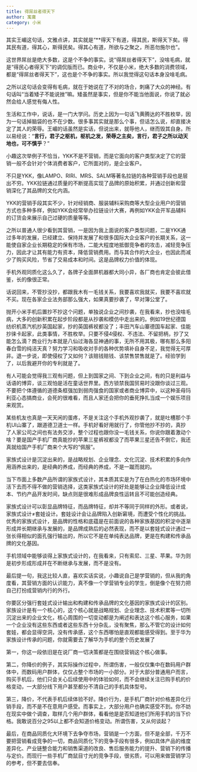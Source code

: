 ```yaml
---
title: 得屌丝者得天下
author: 寓庸
category: 小米
---
```

 其实王嵋这句话，文雅点讲，其实就是“**得天下有道，得其民，斯得天下矣。得其民有道，得其心，斯得民矣。得其心有道，所欲与之聚之，所恶勿施尔也”。

 这世界屌丝是绝大多数，这是个不争的事实。说“得屌丝者得天下”，没啥毛病，就是“得民心者得天下”的调侃版而已。商业中，不仅是小米，绝大多数的消费领域，都是“得屌丝者得天下”，这也是个不争的事实。所以我觉得这句话本身没啥毛病。

 之所以这句话会变得有毛病，就在于她说在了不对的场合，刺痛了大众的神经。有句话叫“当着矮子不能说挫”嘛。矮虽然是事实，但是你不能当他面说，你说了就必然会给人感觉有侮人性。

 生活和工作中，说话，是一门大学问。历史上因为一句话飞黄腾达的不胜枚举，因为一句话掉脑袋的也不在少数。很多事其实就是那么个事，但话怎么说，却直接决定了其人的荣辱。王嵋的话虽然是实话，但说出来，就辱他人，继而毁其自身。所以易经说：“**言行，君子之枢机，枢机之发，荣辱之主矣，言行，君子之所以动天地也，可不慎乎**？”

 小趣这次举例子不恰当，YKK不是不营销，而是它面向的客户类型决定了它的营销一般不会针对个体消费者客户，它所面对的，是企业客户。

 不只是YKK，像LAMPO、RIRI、MRS、SALM等著名拉链的各种营销手段也是层出不穷。YKK拉链通过质量的不断提高实现了品牌的原始积累，并通过创新和营销深化了其品牌的文化内涵。

 YKK的营销手段其实不少，针对经销商、服装辅料采购商等大型企业用户的营销方式也多种多样，例如YKK会经常举办拉链设计大赛，再例如YKK会开军品辅料的订货会来展示自己过硬的质量等等。

 之所以普通人很少看到其营销，一是因为我上面说的客户类型问题，二是YKK通过多年的发展，已经建立、保持并发展了和很多国际大企业客户的长期关系，这一能使自家企业长期稳定的保有市场，二能大程度地抵御竞争者的攻击，减轻竞争压力，因此才让其有能力有资本，降低营销费用。而与其合作的大企业，也因此而减少了购买风险，节省了交易成本和时间。这是品牌权力价值的体现。

 手机外观同质化这么久了，各牌子全面屏机器都大同小异，各厂商也肯定会彼此借鉴，长的像很正常。

 话说回来，不管抄没抄，都跟我木有一毛钱关系，我要喜欢我就买，我要不喜欢就不买。现在各家企业法务部那么强大，如果真要抄袭了，早对簿公堂了。

 抛开小米手机后置抄不抄这个问题，单独说企业之间抄袭，在我看来，抄也没啥毛病，大多的创新积累在起步阶段都是从抄袭和模仿中走出来的。例如19世纪德国纺织机蒸汽机抄英国起家，抄的英国裤衩都没了；丰田汽车山寨德国车起家、佳能抄徕卡起家，此类事情，不胜枚举。只要不侵4侵权、不违法、不留把柄，抄了又能怎么滴？商业行为本就是八仙过海各显神通的事，无所不用其极，哪有那么多阳春白雪的纯洁天真？努力学习和吸收对手的各种优势填补自身不足，我觉得无可厚非。退一步说，即使侵权了又如何？该赔钱赔钱、该禁售禁售就是了。经验学到了，以后我避开你的专利就是了。

 有人可能会觉得我三观有问题，但上到国家之间、下到企业之间，有的只是利益与话语的博弈，谈三观怕是活在童话世界里。西方锁禁我国贸易时没跟你谈过三观。不要把个体遵循的道德条框强加到弱肉强食的国家或者商业博弈中，以这种圣母玛利亚心态搞商业，会死的很难看，而且人家还会把你的垂死挣扎当成一个娱乐项目来观赏。

 某些机友也真是一天天闲的蛋疼，不是关注这个手机外观抄袭了，就是吐槽那个手机UI山寨了，跟道德卫道士一样。手机好看好用就行了，你管他抄不抄的，真抄了人家公司之间也有法务交涉，整个过程也跟你没一毛钱关系，你说你跟着激动个啥？要是国产手机厂商真能抄的苹果三星裤衩都没了而苹果三星还告不倒它，我还真就给国产手机厂商来个大写的“佩服”。

 家族式设计是沉淀出来的，是战略规划、企业理念、文化沉淀、技术积累的多向作用涵养出来的，是经典的养成，而经典的养成，不是一蹴而就的。

 当下市面上多数产品所谓的家族式设计，其本质其实是为了在白热化的市场环境中活下去而不得不做的营销选择，这类家族式设计的好处是能够让企业降低设计成本、节约产品开发时间，缺点则是很难形成品牌良性运转且不可能创造经典。

 家族式设计可以彰显品牌特征，而品牌特征，却并不等同于同样的外形。或者说，家族式设计≠套娃设计。套娃设计会让品牌陷入创新窘境，而遭受个性化的挑战。优秀的家族式设计，是品牌的性格和底蕴是在前面说的各种家族基因的积淀中逐渐形成并长期继承与发展的，是品牌成熟后的必然表现，而不是以套娃式设计通过一张长得相似的面孔强行输出的，所以它不是在单纯表达品牌，更是在构建和传承品牌的文化基因。

 手机领域中能够谈得上家族式设计的，在我看来，只有索尼、三星、苹果。华为则是初步形成形成并在不断继承与发展，而不是没有。

 最后提一句，我这比较人直，喜欢实话实说，小趣说自己是学营销的，但从我的角度看，其营销方面的认识能力，真不像一个学营销专业的学生，倒是像个在努力把自己打扮成营销内行的外行。

 你要区分强行套娃式设计输出和构建和传承品牌的文化基因的家族式设计的区别。家族设计是有一个核心的，这个核心就是战略规划、企业理念、技术积累等一切所沉淀出来的企业文化，核心周围的一切变动都是为阐述和表达这个核心服务，如果一个企业没有这些东西或者这些东西十分杂乱，没有聚焦，那么不管它的设计如何套娃，都会显得空洞，没有传承感，这个东西哪怕是直观都能感受得到。至于华为家族设计传承的问题，你就需要去了解华为手机的整个历史发展了

第一，你这一段依旧是在说厂商一切决策都是在围绕营销这个核心做事。

第二，你降价的例子，其实际操作过程中，所谓伤害，一般仅仅集中在数码用户群体中，而数码用户群体，仅仅占整个市场的一小部分。对于大部分普通用户而言，购买手机后，他们只会关心后续使用中的体验如何，而不会继续关注已购手机的价格变动，一大部分线下用户甚至都分不清自己的手机具体型号。

第三，降价，不代表手机后续体验不好。降价行为，是手机厂商针对价格差异化行销手段，而不是不在意用户感受。而事实上，大部分用户也确实感受不到。你不妨在现实中做个调查，取样几个用户群体，看看他是是否知道他们所用手机的当下价格。我敢说百分之95以上都不会知道价格变动。所谓伤害，又从何谈起？

最后，在商品同质化大环境下去争夺市场，营销是一个方面，但不是全部，千万不要把营销看成竞争的一切，商品同质化下的竞争手段有很多，例如具体产品的维度差异化、产业链整合能力和销售渠道的改良、售后服务能力的提升、营销下的传播与定价。而现行一些手机厂商鼠目寸光的竞争手段，很劣质，可以用来做营销学习的参考，但不要去信奉。